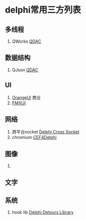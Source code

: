 # delphi常用三方列表

## 多线程
1. QWorks [QDAC](https://github.com/qdac/QDAC3)

## 数据结构
1. QJson [QDAC](https://github.com/qdac/QDAC3)

## UI
1. [OrangeUI](http://orangeui.cn/) 商业
2. [FMXUI](https://github.com/yangyxd/FMXUI)

## 网络
1. 跨平台socket [Delphi Cross Socket](https://github.com/winddriver/Delphi-Cross-Socket)
2. chromium [CEF4Delphi](https://github.com/salvadordf/CEF4Delphi)

## 图像
1. 

## 文字

## 系统
1. hook lib [Delphi Detours Library](https://github.com/MahdiSafsafi/delphi-detours-library)
